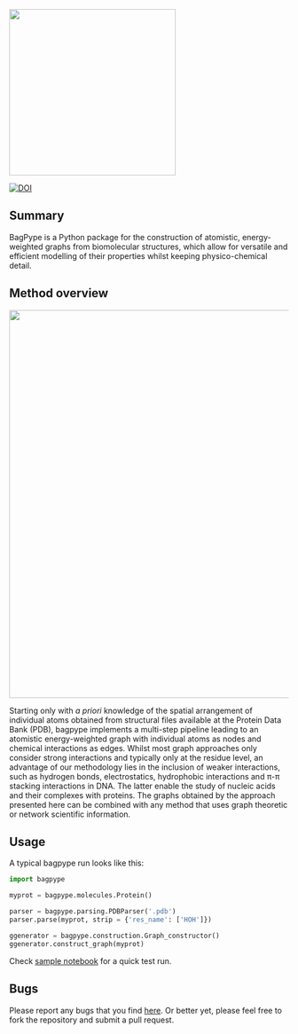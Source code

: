 <img src="figures/bagpype.png" width="300">

[![DOI](https://zenodo.org/badge/153472292.svg)](https://zenodo.org/badge/latestdoi/153472292)

Summary
----------
BagPype is a Python package for the construction of atomistic, energy-weighted graphs from biomolecular structures, which allow for versatile and efficient modelling of their properties whilst keeping physico-chemical detail.


Method overview
--------
<img src="figures/overview_laccaffeine_small.png" width="700">

Starting only with *a priori* knowledge of the spatial arrangement of individual atoms obtained from structural files available at the Protein Data Bank (PDB), bagpype implements a multi-step pipeline leading to an atomistic energy-weighted graph with individual atoms as nodes and chemical interactions as edges. Whilst most graph approaches only consider strong interactions and typically only at the residue level, an advantage of our methodology lies in the inclusion of weaker interactions, such as hydrogen bonds, electrostatics, hydrophobic interactions and π-π stacking interactions in DNA. The latter enable the study of nucleic acids and their complexes with proteins. The graphs obtained by the approach presented here can be combined with any method that uses graph theoretic or network scientific information. 

<!-- Installation
--------
To install the official Python Package Index version of bagpype:
```
pip install bagpype
```
To install the latest version, directly from this GitHub repository:
```
pip install git+https://github.com/FlorianSong/BagPype
``` -->



Usage
-------
A typical bagpype run looks like this: 

```python 
import bagpype

myprot = bagpype.molecules.Protein()

parser = bagpype.parsing.PDBParser('.pdb')
parser.parse(myprot, strip = {'res_name': ['HOH']})

ggenerator = bagpype.construction.Graph_constructor()
ggenerator.construct_graph(myprot)
```

Check [sample notebook](BagPype_sm.ipynb) for a quick test run.

Bugs
--------
Please report any bugs that you find [here](<https://github.com/FlorianSong/BagPype/issues>). Or better yet, please feel free to fork the repository and submit a pull request.

